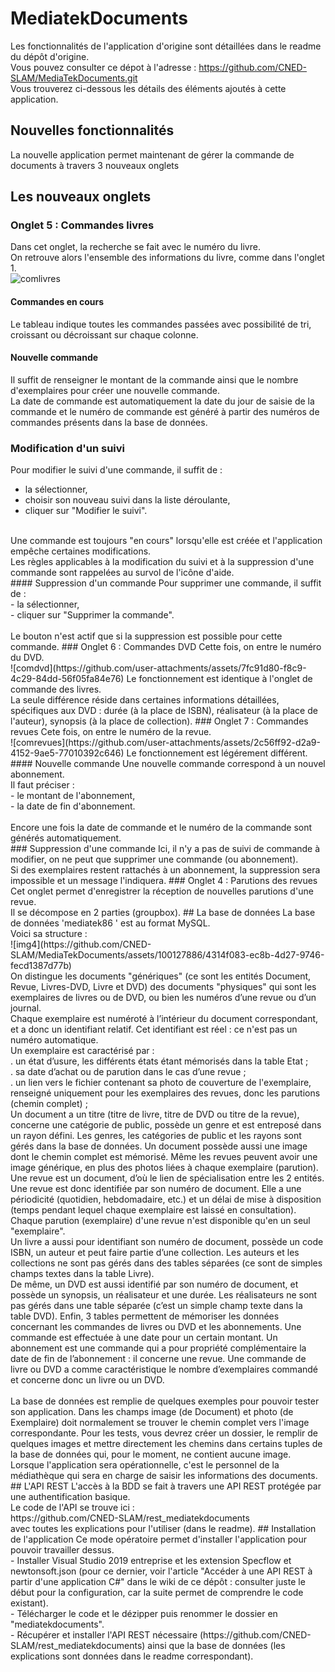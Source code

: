 # MediatekDocuments
Les fonctionnalités de l'application d'origine sont détaillées dans le readme du dépôt d'origine.<br>
Vous pouvez consulter ce dépot à l'adresse : https://github.com/CNED-SLAM/MediaTekDocuments.git<br>
Vous trouverez ci-dessous les détails des éléments ajoutés à cette application.
## Nouvelles fonctionnalités
La nouvelle application permet maintenant de gérer la commande de documents à travers 3 nouveaux onglets
## Les nouveaux onglets
### Onglet 5 : Commandes livres
Dans cet onglet, la recherche se fait avec le numéro du livre.<br>
On retrouve alors l'ensemble des informations du livre, comme dans l'onglet 1.<br>
![comlivres](https://github.com/user-attachments/assets/b7320711-2284-4a0d-8589-dffe83df63b3)
#### Commandes en cours
Le tableau indique toutes les commandes passées avec possibilité de tri, croissant ou décroissant sur chaque colonne.<br>
#### Nouvelle commande
Il suffit de renseigner le montant de la commande ainsi que le nombre d'exemplaires pour créer une nouvelle commande.<br>
La date de commande est automatiquement la date du jour de saisie de la commande et le numéro de commande est généré à partir des numéros de commandes présents dans la base de données. 
### Modification d'un suivi
Pour modifier le suivi d'une commande, il suffit de :<br>
- la sélectionner,<br>
- choisir son nouveau suivi dans la liste déroulante,<br>
- cliquer sur "Modifier le suivi".<br>
<br>
Une commande est toujours "en cours" lorsqu'elle est créée et l'application empêche certaines modifications.<br>
Les règles applicables à la modification du suivi et à la suppression d'une commande sont rappelées au survol de l'icône d'aide.<br>
#### Suppression d'un commande
Pour supprimer une commande, il suffit de :<br>
- la sélectionner,<br>
- cliquer sur "Supprimer la commande".<br>
<br>
Le bouton n'est actif que si la suppression est possible pour cette commande.
### Onglet 6 : Commandes DVD
Cette fois, on entre le numéro du DVD.<br>
![comdvd](https://github.com/user-attachments/assets/7fc91d80-f8c9-4c29-84dd-56f05fa84e76)
Le fonctionnement est identique à l'onglet de commande des livres.<br>
La seule différence réside dans certaines informations détaillées, spécifiques aux DVD : durée (à la place de ISBN), réalisateur (à la place de l'auteur), synopsis (à la place de collection).
### Onglet 7 : Commandes revues
Cete fois, on entre le numéro de la revue.<br>
![comrevues](https://github.com/user-attachments/assets/2c56ff92-d2a9-4152-9ae5-77010392c646)
Le fonctionnement est légérement différent.<br>
#### Nouvelle commande
Une nouvelle commande correspond à un nouvel abonnement.<br>
Il faut préciser :<br>
- le montant de l'abonnement,<br>
- la date de fin d'abonnement.<br>
<br>
Encore une fois la date de commande et le numéro de la commande sont générés automatiquement.<br>
### Suppression d'une commande
Ici, il n'y a pas de suivi de commande à modifier, on ne peut que supprimer une commande (ou abonnement).<br>
Si des exemplaires restent rattachés à un abonnement, la suppression sera impossible et un message l'indiquera. 
### Onglet 4 : Parutions des revues
Cet onglet permet d'enregistrer la réception de nouvelles parutions d'une revue.<br>
Il se décompose en 2 parties (groupbox).
## La base de données
La base de données 'mediatek86 ' est au format MySQL.<br>
Voici sa structure :<br>
![img4](https://github.com/CNED-SLAM/MediaTekDocuments/assets/100127886/4314f083-ec8b-4d27-9746-fecd1387d77b)
<br>On distingue les documents "génériques" (ce sont les entités Document, Revue, Livres-DVD, Livre et DVD) des documents "physiques" qui sont les exemplaires de livres ou de DVD, ou bien les numéros d’une revue ou d’un journal.<br>
Chaque exemplaire est numéroté à l’intérieur du document correspondant, et a donc un identifiant relatif. Cet identifiant est réel : ce n'est pas un numéro automatique. <br>
Un exemplaire est caractérisé par :<br>
. un état d’usure, les différents états étant mémorisés dans la table Etat ;<br>
. sa date d’achat ou de parution dans le cas d’une revue ;<br>
. un lien vers le fichier contenant sa photo de couverture de l'exemplaire, renseigné uniquement pour les exemplaires des revues, donc les parutions (chemin complet) ;
<br>
Un document a un titre (titre de livre, titre de DVD ou titre de la revue), concerne une catégorie de public, possède un genre et est entreposé dans un rayon défini. Les genres, les catégories de public et les rayons sont gérés dans la base de données. Un document possède aussi une image dont le chemin complet est mémorisé. Même les revues peuvent avoir une image générique, en plus des photos liées à chaque exemplaire (parution).<br>
Une revue est un document, d’où le lien de spécialisation entre les 2 entités. Une revue est donc identifiée par son numéro de document. Elle a une périodicité (quotidien, hebdomadaire, etc.) et un délai de mise à disposition (temps pendant lequel chaque exemplaire est laissé en consultation). Chaque parution (exemplaire) d'une revue n'est disponible qu'en un seul "exemplaire".<br>
Un livre a aussi pour identifiant son numéro de document, possède un code ISBN, un auteur et peut faire partie d’une collection. Les auteurs et les collections ne sont pas gérés dans des tables séparées (ce sont de simples champs textes dans la table Livre).<br>
De même, un DVD est aussi identifié par son numéro de document, et possède un synopsis, un réalisateur et une durée. Les réalisateurs ne sont pas gérés dans une table séparée (c’est un simple champ texte dans la table DVD).
Enfin, 3 tables permettent de mémoriser les données concernant les commandes de livres ou DVD et les abonnements. Une commande est effectuée à une date pour un certain montant. Un abonnement est une commande qui a pour propriété complémentaire la date de fin de l’abonnement : il concerne une revue.  Une commande de livre ou DVD a comme caractéristique le nombre d’exemplaires commandé et concerne donc un livre ou un DVD.<br>
<br>
La base de données est remplie de quelques exemples pour pouvoir tester son application. Dans les champs image (de Document) et photo (de Exemplaire) doit normalement se trouver le chemin complet vers l'image correspondante. Pour les tests, vous devrez créer un dossier, le remplir de quelques images et mettre directement les chemins dans certains tuples de la base de données qui, pour le moment, ne contient aucune image.<br>
Lorsque l'application sera opérationnelle, c'est le personnel de la médiathèque qui sera en charge de saisir les informations des documents.
## L'API REST
L'accès à la BDD se fait à travers une API REST protégée par une authentification basique.<br>
Le code de l'API se trouve ici :<br>
https://github.com/CNED-SLAM/rest_mediatekdocuments<br>
avec toutes les explications pour l'utiliser (dans le readme).
## Installation de l'application
Ce mode opératoire permet d'installer l'application pour pouvoir travailler dessus.<br>
- Installer Visual Studio 2019 entreprise et les extension Specflow et newtonsoft.json (pour ce dernier, voir l'article "Accéder à une API REST à partir d'une application C#" dans le wiki de ce dépôt : consulter juste le début pour la configuration, car la suite permet de comprendre le code existant).<br>
- Télécharger le code et le dézipper puis renommer le dossier en "mediatekdocuments".<br>
- Récupérer et installer l'API REST nécessaire (https://github.com/CNED-SLAM/rest_mediatekdocuments) ainsi que la base de données (les explications sont données dans le readme correspondant).
